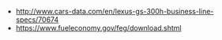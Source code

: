 - http://www.cars-data.com/en/lexus-gs-300h-business-line-specs/70674
- https://www.fueleconomy.gov/feg/download.shtml